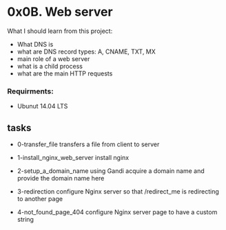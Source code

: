 # 0x0B. Web server
What I should learn from this project:
* What DNS is
* what are DNS record types: A, CNAME, TXT, MX
* main role of a web server
* what is a child process
* what are the main HTTP requests

### Requirments:
* Ubunut 14.04 LTS


## tasks
* 0-transfer_file
transfers a file from client to server

* 1-install_nginx_web_server
install nginx

* 2-setup_a_domain_name
using Gandi acquire a domain name and provide the domain name here

* 3-redirection
configure Nginx server so that /redirect_me is redirecting to another page

* 4-not_found_page_404
configure Nginx server page to have a custom string